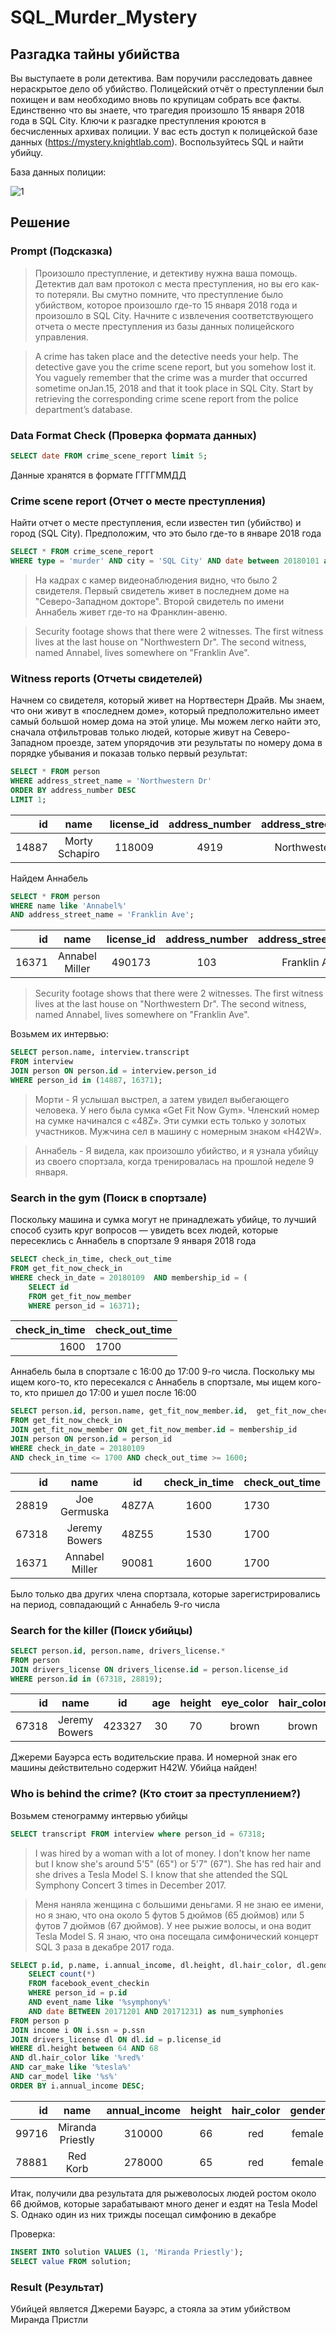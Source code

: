 # SQL_Murder_Mystery
##  Разгадка тайны убийства 

Вы выступаете в роли детектива. Вам поручили расследовать давнее нераскрытое дело об убийство. Полицейский отчёт о преступлении был похищен и вам необходимо вновь по крупицам собрать все факты. Единственно что вы знаете, что трагедия произошло 15 января 2018 года в SQL City. Ключи к разгадке преступления кроются в бесчисленных архивах полиции. У вас есть доступ к полицейской базе данных (https://mystery.knightlab.com). Воспользуйтесь SQL и найти убийцу. 

База данных полиции:

![1](https://github.com/Irina-Smol/SQL_Murder_Mystery/assets/112115002/87738d3b-252b-48c9-aa67-d352b8bbbbe1)

## Решение

### Prompt (Подсказка)

> Произошло преступление, и детективу нужна ваша помощь. Детектив дал вам протокол с места преступления, но вы его как-то потеряли. Вы смутно помните, что преступление было убийством, которое произошло где-то 15 января 2018 года и произошло в SQL City. Начните с извлечения соответствующего отчета о месте преступления из базы данных полицейского управления.

> A crime has taken place and the detective needs your help. The detective gave you the crime scene report, but you somehow lost it. You vaguely remember that the crime was a ​murder​ that occurred sometime on ​Jan.15, 2018​ and that it took place in ​SQL City​. Start by retrieving the corresponding crime scene report from the police department’s database.

### Data Format Check (Проверка формата данных)
```SQL  
SELECT date FROM crime_scene_report limit 5;
```  
Данные хранятся в формате ГГГГММДД

### Crime scene report (Отчет о месте преступления)

Найти отчет о месте преступления, если известен тип (убийство) и город (SQL City). Предположим, что это было где-то в январе 2018 года

```SQL
SELECT * FROM crime_scene_report   
WHERE type = 'murder' AND city = 'SQL City' AND date between 20180101 and 20180131;
```  
> На кадрах с камер видеонаблюдения видно, что было 2 свидетеля. Первый свидетель живет в последнем доме на "Северо-Западном докторе". Второй свидетель по имени Аннабель живет где-то на Франклин-авеню.

> Security footage shows that there were 2 witnesses. The first witness lives at the last house on "Northwestern Dr". The second witness, named Annabel, lives somewhere on "Franklin Ave".

### Witness reports (Отчеты свидетелей)

Начнем со свидетеля, который живет на Нортвестерн Драйв. Мы знаем, что они живут в «последнем доме», который предположительно имеет самый большой номер дома на этой улице. Мы можем легко найти это, сначала отфильтровав только людей, которые живут на Северо-Западном проезде, затем упорядочив эти результаты по номеру дома в порядке убывания и показав только первый результат:

```SQL 
SELECT * FROM person 
WHERE address_street_name = 'Northwestern Dr'   
ORDER BY address_number DESC   
LIMIT 1;
```  

|     id|          name | license_id|   address_number| address_street_name|          ssn| 
|------:|:-------------:|:---------:|:---------------:|:------------------:|:------------| 
|  14887| Morty Schapiro| 118009    |             4919|     Northwestern Dr|111564949    |


Найдем Аннабель

```SQL
SELECT * FROM person 
WHERE name like 'Annabel%'    
AND address_street_name = 'Franklin Ave';
```

 |     id|          name | license_id|   address_number| address_street_name|          ssn|  
 |------:|:-------------:|:---------:|:---------------:|:------------------:|:------------|  
 |  16371|Annabel Miller |	490173	 |  103	           |Franklin Ave	    |318771143    |


> Security footage shows that there were 2 witnesses. The first witness lives at the last house on "Northwestern Dr". The second witness, named Annabel, lives somewhere on "Franklin Ave".

Возьмем их интервью:
```SQL
SELECT person.name, interview.transcript 
FROM interview   
JOIN person ON person.id = interview.person_id    
WHERE person_id in (14887, 16371);
```


> Морти - Я услышал выстрел, а затем увидел выбегающего человека. У него была сумка «Get Fit Now Gym». Членский номер на сумке начинался с «48Z». Эти сумки есть только у золотых участников. Мужчина сел в машину с номерным знаком «H42W».

> Аннабель - Я видела, как произошло убийство, и я узналa убийцу из своего спортзала, когда тренировалacь на прошлой неделе 9 января.

### Search in the gym (Поиск в спортзале)

Поскольку машина и сумка могут не принадлежать убийце, то лучший способ сузить круг вопросов — увидеть всех людей, которые пересеклись с Аннабель в спортзале 9 января 2018 года

```SQL
SELECT check_in_time, check_out_time  
FROM get_fit_now_check_in   
WHERE check_in_date = 20180109  AND membership_id = (   
    SELECT id  
    FROM get_fit_now_member    
    WHERE person_id = 16371);
```
| check_in_time|check_out_time | 
|-------------:|:--------------|
|          1600|          1700 |

Аннабель была в спортзале с 16:00 до 17:00 9-го числа. Поскольку мы ищем кого-то, кто пересекался с Аннабель в спортзале, мы ищем кого-то, кто пришел до 17:00 и ушел после 16:00

```SQL
SELECT person.id, person.name, get_fit_now_member.id,  get_fit_now_check_in.check_in_time, get_fit_now_check_in.check_out_time  
FROM get_fit_now_check_in  
JOIN get_fit_now_member ON get_fit_now_member.id = membership_id   
JOIN person ON person.id = person_id    
WHERE check_in_date = 20180109    
AND check_in_time <= 1700 AND check_out_time >= 1600;
```
|     id|         name |    id|    check_in_time| check_out_time
|------:|:------------:|:----:|:---------------:|:--------------|
|  28819|  Joe Germuska| 48Z7A|             1600|           1730|
|  67318| Jeremy Bowers| 48Z55|             1530|           1700|
|  16371|Annabel Miller| 90081|             1600|           1700|

Было только два других члена спортзала, которые зарегистрировались на период, совпадающий с Аннабель 9-го числа

### Search for the killer (Поиск убийцы)

```SQL
SELECT person.id, person.name, drivers_license.*   
FROM person    
JOIN drivers_license ON drivers_license.id = person.license_id  
WHERE person.id in (67318, 28819);
```
 
|   id |	      name|	   id|	age| height	|  eye_color |	hair_color	| gender |	plate_number |	car_make  |	car_model  |
|-----:|:------------:|:----:|:---:|:------:|:----------:|:------------:|:------:|:-------------:|:----------:|:-----------|
|67318 |Jeremy Bowers |423327|	30 |    70	|    brown	 |    brown	    |   male |	      0H42W2 |	Chevrolet |	 Spark LS  |

Джереми Бауэрса есть водительские права. И номерной знак его машины действительно содержит H42W. Убийца найден!

### Who is behind the crime? (Кто стоит за преступлением?)

Возьмем стенограмму интервью убийцы

```SQL
SELECT transcript FROM interview where person_id = 67318;
```

> I was hired by a woman with a lot of money. I don't know her name but I know she's around 5'5" (65") or 5'7" (67"). She has red hair and she drives a Tesla Model S. I know that she attended the SQL Symphony Concert 3 times in December 2017.

> Меня наняла женщина с большими деньгами. Я не знаю ее имени, но я знаю, что она около 5 футов 5 дюймов (65 дюймов) или 5 футов 7 дюймов (67 дюймов). У нее рыжие волосы, и она водит Tesla Model S. Я знаю, что она посещала симфонический концерт SQL 3 раза в декабре 2017 года.

```SQL
SELECT p.id, p.name, i.annual_income, dl.height, dl.hair_color, dl.gender, dl.car_make, dl.car_model, (   
    SELECT count(*)   
    FROM facebook_event_checkin  
    WHERE person_id = p.id   
    AND event_name like '%symphony%'  
    AND date BETWEEN 20171201 AND 20171231) as num_symphonies   
FROM person p   
JOIN income i ON i.ssn = p.ssn   
JOIN drivers_license dl ON dl.id = p.license_id    
WHERE dl.height between 64 AND 68   
AND dl.hair_color like '%red%'    
AND car_make like '%tesla%'  
AND car_model like '%s%'    
ORDER BY i.annual_income DESC;
```

|   id |	         name|	annual_income| height| hair_color|  gender    |	car_make	| car_model |num_symphonies |	
|-----:|:---------------:|:-------------:|:-----:|:---------:|:----------:|:-----------:|:---------:|:-------------:|
|99716 |Miranda Priestly |         310000|	   66|     red 	 |    female  |    	Tesla   |  Model  S |	           3|	
|78881 |       Red Korb  |         278000|     65|     red   |    female  |     Tesla   |   Model S |              0|

Итак, получили два результата для рыжеволосых людей ростом около 66 дюймов, которые зарабатывают много денег и ездят на Tesla Model S. Однако один из них трижды посещал симфонию в декабре 

Проверка:

```SQL
INSERT INTO solution VALUES (1, 'Miranda Priestly');
SELECT value FROM solution;
```

### Result (Результат)

Убийцей является Джереми Бауэрс, а стояла за этим убийством Миранда Пристли
